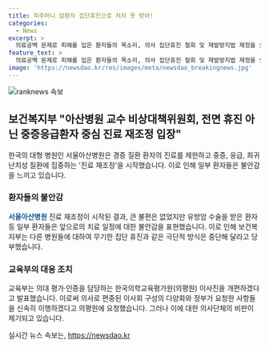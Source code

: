 ```yaml
---
title: 피주머니 암환자 집단휴진으로 처치 못 받아!
categories:
  - News
excerpt: >
  의료공백 문제로 피해를 입은 환자들의 목소리, 의사 집단휴진 철회 및 재발방지법 제정을 요구하는 환자촉구대회 개최. 중증·난치성 환자와 보호자들의 분노와 불안, 무기력 속에서의 이야기 공유. 서울아산병원 진료 재조정에 불안감 표출.
feature_text: >
  의료공백 문제로 피해를 입은 환자들의 목소리, 의사 집단휴진 철회 및 재발방지법 제정을 요구하는 환자촉구대회 개최. 중증·난치성 환자와 보호자들의 분노와 불안, 무기력 속에서의 이야기 공유. 서울아산병원 진료 재조정에 불안감 표출.
image: 'https://newsdao.kr/res/images/meta/newsdao_breakingnews.jpg'
---
```


<p><img src="https://newsdao.kr/res/images/meta/newsdao_breakingnews.jpg" alt="ranknews 속보" /></p>

<h2 data-ke-size="size26">보건복지부 "아산병원 교수 비상대책위원회, 전면 휴진 아닌 중증응급환자 중심 진료 재조정 입장"</h2>

<p data-ke-size="size16">한국의 대형 병원인 서울아산병원은 경증 질환 환자의 진료를 제한하고 중증, 응급, 희귀 난치성 질환에 집중하는 '진료 재조정'을 시작했습니다. 이로 인해 일부 환자들은 불안감을 느끼고 있습니다.</p>

<h3 data-ke-size="size21">환자들의 불안감</h3>

<p data-ke-size="size16"><b><span style="color: #1a5490;">서울아산병원</span></b> 진료 재조정이 시작된 결과, 큰 불편은 없었지만 유방암 수술을 받은 환자 등 일부 환자들은 앞으로의 치료 일정에 대한 불안감을 표현했습니다. 이로 인해 보건복지부는 다른 병원들에 대하여 무기한 집단 휴진과 같은 극단적 방식은 중단해 달라고 당부했습니다.</p>

<h3 data-ke-size="size21">교육부의 대응 조치</h3>

<p data-ke-size="size16">교육부는 의대 평가·인증을 담당하는 한국의학교육평가원(의평원) 이사진을 개편하겠다고 발표했습니다. 이로써 의사로 편중된 이사회 구성의 다양화와 정부가 요청한 사항들을 신속히 이행하겠다고 의평원에 요청했습니다. 그러나 이에 대한 의사단체의 비판이 제기되고 있습니다.</p>
실시간 뉴스 속보는, <a href="https://newsdao.kr" rel="dofollow">https://newsdao.kr</a>


